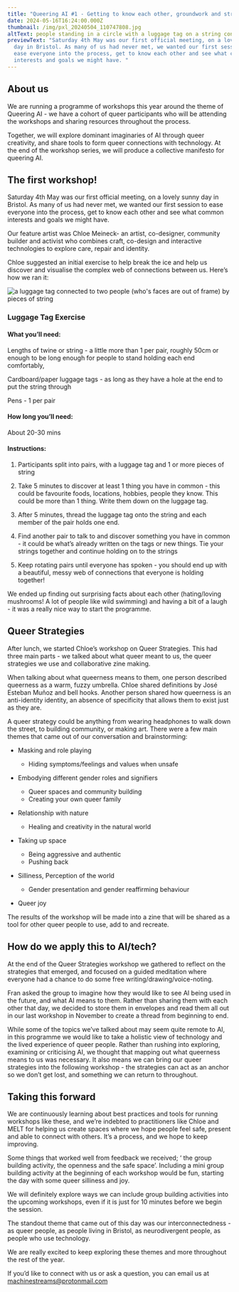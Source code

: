 ```yaml
---
title: "Queering AI #1 - Getting to know each other, groundwork and strategies"
date: 2024-05-16T16:24:00.000Z
thumbnail: /img/pxl_20240504_110747808.jpg
altText: people standing in a circle with a luggage tag on a string connecting them all
previewText: "Saturday 4th May was our first official meeting, on a lovely sunny
  day in Bristol. As many of us had never met, we wanted our first session to
  ease everyone into the process, get to know each other and see what common
  interests and goals we might have. "
---
```

## About us

We are running a programme of workshops this year around the theme of Queering AI - we have a cohort of queer participants who will be attending the workshops and sharing resources throughout the process. 



Together, we will explore dominant imaginaries of AI through queer creativity, and share tools to form queer connections with technology. At the end of the workshop series, we will produce a collective manifesto for queering AI.



## The first workshop!

Saturday 4th May was our first official meeting, on a lovely sunny day in Bristol. As many of us had never met, we wanted our first session to ease everyone into the process, get to know each other and see what common interests and goals we might have. 



Our feature artist was Chloe Meineck- an artist, co-designer, community builder and activist who combines craft, co-design and interactive technologies to explore care, repair and identity. 



Chloe suggested an initial exercise to help break the ice and help us discover and visualise the complex web of connections between us. Here’s how we ran it:

![a luggage tag connected to two people (who's faces are out of frame) by pieces of string](/img/pxl_20240504_110909395.mp.jpg)

### Luggage Tag Exercise

#### **What you’ll need:**

Lengths of twine or string - a little more than 1 per pair, roughly 50cm or enough to be long enough for people to stand holding each end comfortably,

Cardboard/paper luggage tags - as long as they have a hole at the end to put the string through

Pens - 1 per pair

#### How long you’ll need: 

About 20-30 mins

#### Instructions:

1. Participants split into pairs, with a luggage tag and 1 or more pieces of string

2. Take 5 minutes to discover at least 1 thing you have in common - this could be favourite foods, locations, hobbies, people they know. This could be more than 1 thing. Write them down on the luggage tag.

3. After 5 minutes, thread the luggage tag onto the string and each member of the pair holds one end.

4. Find another pair to talk to and discover something you have in common - it could be what’s already written on the tags or new things. Tie your strings together and continue holding on to the strings

5. Keep rotating pairs until everyone has spoken - you should end up with a beautiful, messy web of connections that everyone is holding together!



We ended up finding out surprising facts about each other (hating/loving mushrooms! A lot of people like wild swimming) and having a bit of a laugh - it was a really nice way to start the programme.



## Queer Strategies



After lunch, we started Chloe’s workshop on Queer Strategies. This had three main parts - we talked about what queer meant to us, the queer strategies we use and collaborative zine making. 



When talking about what queerness means to them, one person described queerness as a warm, fuzzy umbrella. Chloe shared definitions by José Esteban Muñoz and bell hooks. Another person shared how queerness is an anti-identity identity, an absence of specificity that allows them to exist just as they are. 

A queer strategy could be anything from wearing headphones to walk down the street, to building community, or making art. There were a few main themes that came out of our conversation and brainstorming:

* Masking and role playing

  * Hiding symptoms/feelings and values when unsafe            	
* Embodying different gender roles and signifiers

  * Queer spaces and community building
  * Creating your own queer family
* Relationship with nature

  * Healing and creativity in the natural world
* Taking up space

  * Being aggressive and authentic
  * Pushing back
* Silliness, Perception of the world 

  * Gender presentation and gender reaffirming behaviour
* Queer joy

The results of the workshop will be made into a zine that will be shared as a tool for other queer people to use, add to and recreate. 

## How do we apply this to AI/tech? 

At the end of the Queer Strategies workshop we gathered to reflect on the strategies that emerged, and focused on a guided meditation where everyone had a chance to do some free writing/drawing/voice-noting. 

Fran asked the group to imagine how they would like to see AI being used in the future, and what AI means to them. Rather than sharing them with each other that day, we decided to store them in envelopes and read them all out in our last workshop in November to create a thread from beginning to end. 

While some of the topics we’ve talked about may seem quite remote to AI, in this programme we would like to take a holistic view of technology and the lived experience of queer people. Rather than rushing into exploring, examining or criticising AI, we thought that mapping out what queerness means to us was necessary. It also means we can bring our queer strategies into the following workshop - the strategies can act as an anchor so we don’t get lost, and something we can return to throughout. 



## Taking this forward 



We are continuously learning about best practices and tools for running workshops like these, and we’re indebted to practitioners like Chloe and MELT for helping us create spaces where we hope people feel safe, present and able to connect with others. It’s a process, and we hope to keep improving. 



Some things that worked well from feedback we received; ‘ the group building activity, the openness and the safe space’. Including a mini group building activity at the beginning of each workshop would be fun, starting the day with some queer silliness and joy. 



We will definitely explore ways we can include group building activities into the upcoming workshops, even if it is just for 10 minutes before we begin the session. 



The standout theme that came out of this day was our interconnectedness - as queer people, as people living in Bristol, as neurodivergent people, as people who use technology. 



We are really excited to keep exploring these themes and more throughout the rest of the year.



If you’d like to connect with us or ask a question, you can email us at machinestreams@protonmail.com

